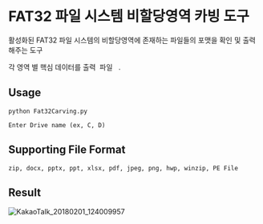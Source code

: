 # FAT32 파일 시스템 비할당영역 카빙 도구



활성화된 FAT32 파일 시스템의 비할당영역에 존재하는 파일들의 포맷을 확인 및 출력해주는 도구

각 영역 별 핵심 데이터를 출력  파일   .



## Usage

``` 
python Fat32Carving.py

Enter Drive name (ex, C, D)
```



## Supporting File Format

```
zip, docx, pptx, ppt, xlsx, pdf, jpeg, png, hwp, winzip, PE File
```



## Result

![KakaoTalk_20180201_124009957](https://github.com/inseok1121/images/blob/master/KakaoTalk_20180201_124009957.png?raw=true)
